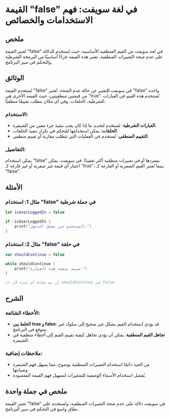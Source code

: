 <!--
Meta Description: # القيمة "false" في لغة سويفت: فهم الاستخدامات والخصائص ## ملخص تُعتبر القيمة "false" في لغة سويفت من القيم المنطقية الأساسية، حيث تُستخدم للدلالة على...
Meta Keywords: false, القيمة, القيم, ستخدم, استخدام
-->

# القيمة "false" في لغة سويفت: فهم الاستخدامات والخصائص

## ملخص
تُعتبر القيمة "false" في لغة سويفت من القيم المنطقية الأساسية، حيث تُستخدم للدلالة على عدم صحة التعبيرات المنطقية. تعتبر هذه القيمة جزءًا أساسيًا من البرمجة الشرطية والتحكم في سير البرنامج.

## الوثائق
تُستخدم القيمة "false" في سويفت للتعبير عن حالة عدم الصحة. تُعتبر "false" واحدة من قيمتين منطقيتين، حيث القيمة الأخرى هي "true". تُستخدم هذه القيم في العبارات الشرطية، الحلقات، وفي أي مكان يتطلب تقييمًا منطقيًا. 

### الاستخدام:
- **العبارات الشرطية**: تُستخدم لتحديد ما إذا كان يجب تنفيذ جزء معين من الشيفرة.
- **الحلقات**: يمكن استخدامها للتحكم في تكرار تنفيذ الحلقات.
- **التقييم المنطقي**: تُستخدم في العمليات التي تتطلب مقارنة أو تقييم منطقي.

### التفاصيل:
يمكن استخدام "false" بمفردها أو في تعبيرات منطقية أكثر تعقيدًا. في سويفت، يمكن اعتبار أي قيمة غير صفرية أو غير فارغة كـ "true"، بينما تُعتبر القيم الصفرية أو الفارغة كـ "false".

## الأمثلة
### مثال 1: استخدام "false" في جملة شرطية
```swift
let isUserLoggedIn = false

if !isUserLoggedIn {
    print("المستخدم غير مسجل الدخول.")
}
```

### مثال 2: استخدام "false" في حلقة
```swift
var shouldContinue = false

while shouldContinue {
    print("سيتم تنفيذ هذه العبارة.")
}

// لن يتم طباعة أي شيء لأن shouldContinue هي false.
```

## الشرح
### الأخطاء الشائعة:
- **الخلط بين true و false**: قد يؤدي استخدام القيم بشكل غير صحيح إلى سلوك غير متوقع في البرنامج.
- **تجاهل القيم المنطقية**: يمكن أن يؤدي تجاهل كيفية تقييم القيم إلى أخطاء منطقية في الشيفرة.

### ملاحظات إضافية:
- من الجيد دائمًا استخدام التعبيرات المنطقية بوضوح، مما يسهل فهم الشيفرة وصيانتها.
- يُفضل استخدام الأسماء الوصفية للمتغيرات لتسهيل فهم القيمة المقصودة.

## ملخص في جملة واحدة
تعتبر القيمة "false" في سويفت دلالة على عدم صحة التعبيرات المنطقية، وتُستخدم على نطاق واسع في التحكم في سير البرنامج.